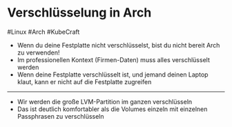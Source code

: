 # Verschlüsselung in Arch

#Linux #Arch #KubeCraft

- Wenn du deine Festplatte nicht verschlüsselst, bist du nicht bereit Arch zu verwenden!
- Im professionellen Kontext (Firmen-Daten) muss alles verschlüsselt werden
- Wenn deine Festplatte verschlüsselt ist, und jemand deinen Laptop klaut, kann er nicht auf die Festplatte zugreifen

---

- Wir werden die große LVM-Partition im ganzen verschlüsseln
- Das ist deutlich komfortabler als die Volumes einzeln mit einzelnen Passphrasen zu verschlüsseln
